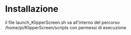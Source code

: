 # Installazione
il file launch_KlipperScreen.sh va all'interno del percorso /home/pi/KlipperScreen/scripts con permessi di esecuzione